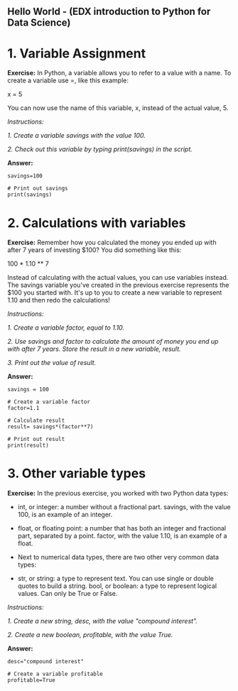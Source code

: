 ## Hello World - (EDX introduction to Python for Data Science)
# 1. Variable Assignment
**Exercise:**
In Python, a variable allows you to refer to a value with a name. To create a variable use =, like this example:

x = 5

You can now use the name of this variable, x, instead of the actual value, 5.

*Instructions:*

*1. Create a variable savings with the value 100.*

*2. Check out this variable by typing print(savings) in the script.*

**Answer:**

```# Create a variable savings
savings=100

# Print out savings
print(savings)
```

# 2. Calculations with variables
**Exercise:**
Remember how you calculated the money you ended up with after 7 years of investing $100? You did something like this:

100 * 1.10 ** 7

Instead of calculating with the actual values, you can use variables instead. The savings variable you've created in the previous exercise represents the $100 you started with. It's up to you to create a new variable to represent 1.10 and then redo the calculations!

*Instructions:*

*1. Create a variable factor, equal to 1.10.*

*2. Use savings and factor to calculate the amount of money you end up with after 7 years. Store the result in a new variable, result.*

*3. Print out the value of result.*

**Answer:**

```# Create a variable savings
savings = 100

# Create a variable factor
factor=1.1

# Calculate result
result= savings*(factor**7)

# Print out result
print(result)
```

# 3. Other variable types
**Exercise:**
In the previous exercise, you worked with two Python data types:

* int, or integer: a number without a fractional part. savings, with the value 100, is an example of an integer.

* float, or floating point: a number that has both an integer and fractional part, separated by a point. factor, with the value 1.10, is an example of a float.

* Next to numerical data types, there are two other very common data types:

* str, or string: a type to represent text. You can use single or double quotes to build a string.
bool, or boolean: a type to represent logical values. Can only be True or False.

*Instructions:*

*1. Create a new string, desc, with the value "compound interest".*

*2. Create a new boolean, profitable, with the value True.*



**Answer:**

```# Create a variable desc
desc="compound interest"

# Create a variable profitable
profitable=True
```
